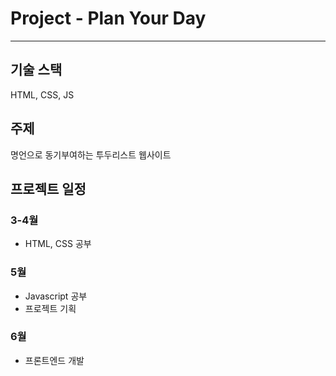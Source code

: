 # Project - Plan Your Day
---

## 기술 스택
HTML, CSS, JS

## 주제
명언으로 동기부여하는 투두리스트 웹사이트

## 프로젝트 일정
### 3-4월
- HTML, CSS 공부
### 5월
- Javascript 공부
- 프로젝트 기획
### 6월 
- 프론트엔드 개발
